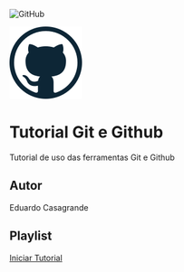 ![GitHub](https://img.shields.io/github/license/casagrande04/git-e-github?style=for-the-badge)

![](https://github.com/casagrande04/git-e-github/blob/main/github.png)
# Tutorial Git e Github
Tutorial de uso das ferramentas Git e Github
## Autor
Eduardo Casagrande
## Playlist 
[Iniciar Tutorial](https://joseassis.com.br/cursos/gitegithub.html)
